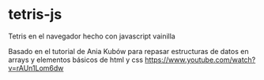 # tetris-js
Tetris en el navegador hecho con javascript vainilla

Basado en el tutorial de Ania Kubów para repasar estructuras de datos en arrays y elementos básicos de html y css https://www.youtube.com/watch?v=rAUn1Lom6dw
